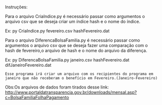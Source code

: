 Instruções: 

Para o arquivo CriaIndice.py é necessário passar como argumentos o arquivo csv que se deseja criar um índice hash e o nome do índice.

Ex: py CriaIndice.py fevereiro.csv hashFevereiro.dat

Para o arquivo DiferencaBolsaFamilia.py é necessário passar como argumentos o arquivo csv que se deseja fazer uma comparação com o hash de fevereiro,o arquivo de hash e o nome do arquivo da diferença.

Ex: py DiferencaBolsaFamilia.py janeiro.csv hashFevereiro.dat difJaneiroFevereiro.dat
	
	Esse programa irá criar um arquivo com os recipientes do programa em janeiro que não receberam o benefício em Fevereiro.(Janeiro-Fevereiro)
	
Obs:Os arquivos de dados foram tirados desse link: http://www.portaldatransparencia.gov.br/downloads/mensal.asp?c=BolsaFamiliaFolhaPagamento


